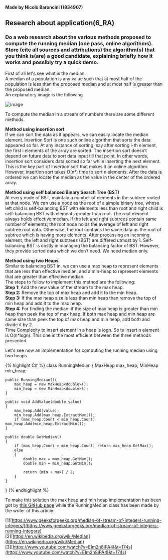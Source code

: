 **Made by Nicolò Baroncini (1834907)**

## Research about application(6_RA)
### Do a web research about the various methods proposed to compute the running median (one pass, online algorithms). Store (cite all sources and attributions) the algorithm(s) that you think is(are) a good candidate, explaining briefly how it works and possibly try a quick demo.
First of all let's see what is the median. \
A median of a population is any value such that at most half of the population is less than the proposed median and at most half is greater than the proposed median.\
An explanatory image is the following.

![image](https://user-images.githubusercontent.com/78324346/139809043-99c006fc-36d1-4df2-9161-e648ff1a7b93.png)

To compute the median in a stream of numbers there are some different methods.

**Method using insertion sort** \
If we can sort the data as it appears, we can easily locate the median element. Insertion Sort is one such online algorithm that sorts the data appeared so far. At any instance of sorting, say after sorting i-th element, the first i elements of the array are sorted. The insertion sort doesn’t depend on future data to sort data input till that point. In other words, insertion sort considers data sorted so far while inserting the next element. This is the key part of insertion sort that makes it an online algorithm. However, insertion sort takes O(n²) time to sort n elements. After the data is ordered we can locate the median as the value in the center of the ordered array.

**Method using self balanced Binary Search Tree (BST)** \
At every node of BST, maintain a number of elements in the subtree rooted at that node. We can use a node as the root of a simple binary tree, whose left child is self-balancing BST with elements less than root and right child is self-balancing BST with elements greater than root. The root element always holds effective median.
If the left and right subtrees contain same number of elements, the root node holds the average of left and right subtree root data. Otherwise, the root contains the same data as the root of subtree which is having more elements. After processing an incoming element, the left and right subtrees (BST) are differed utmost by 1.
Self-balancing BST is costly in managing the balancing factor of BST. However, they provide sorted data which we don’t need. We need median only.

**Method using two Heaps** \
Similar to balancing BST in, we can use a max heap to represent elements that are less than effective median, and a min-heap to represent elements that are greater than effective median. \
The steps to follow to implement this method are the following: \
**Step 1:** Add the new value of the stream to the max heap.\
**Step 2:** Remove the top of max heap and add it to the min heap.\
**Step 3:** If the max heap size is less than min heap than remove the top of min heap and add it to the max heap.\
**Step 4:** For finding the median: if the size of max heap is greater than min heap then peek the top of max heap. If both max heap and min heap are same size than peek the top of max heap and min heap, add both and divide it by 2.\
Time Complexity to insert element in a heap is logn. So to insert n element is O(n*logn). This one is the most efficient between the three methods presented.

Let's see now an implementation for computing the running median using two heaps.

{% highlight C# %}
class RunningMedian
{
    MaxHeap<double> max_heap;
    MinHeap<double> min_heap;

    public RunningMedian(){
        max_heap = new MaxHeap<double>();
        min_heap = new MinHeap<double>();
    }

    public void AddValue(double value)
    {
        max_heap.Add(value);
        min_heap.Add(max_heap.ExtractMax());
        if (max_heap.Count < min_heap.Count) max_heap.Add(min_heap.ExtractMin());
    }

    public double GetMedian()
    {
        if (max_heap.Count > min_heap.Count) return max_heap.GetMax();
        else
        {
            double max = max_heap.GetMax();
            double min = min_heap.GetMin();

            return (min + max) / 2;
        }
    }
}
{% endhighlight %}

To make this solution the max heap and min heap implementation has been got by [this GitHub page](https://github.com/JetStream96/MinMaxHeap) while the RunningMedian class has been made by the writer of this article.

[1][https://www.geeksforgeeks.org/median-of-stream-of-integers-running-integers/](https://www.geeksforgeeks.org/median-of-stream-of-integers-running-integers) \
[2][https://en.wikipedia.org/wiki/Median](https://en.wikipedia.org/wiki/Median) \
[3][https://www.youtube.com/watch?v=EIm2n8iPA4I&t=174s](https://www.youtube.com/watch?v=EIm2n8iPA4I&t=174s)
